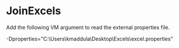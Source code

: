 # JoinExcels
Add the following VM argument to read the external properties file.

-Dproperties="C:\Users\kmaddula\Desktop\Excels\excel.properties"
